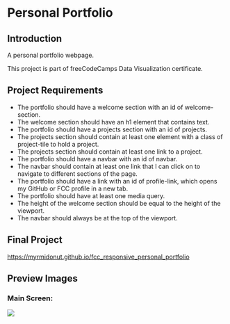 # Personal Portfolio

## Introduction
A personal portfolio webpage.

This project is part of freeCodeCamps Data Visualization certificate.

## Project Requirements
* The portfolio should have a welcome section with an id of welcome-section.
* The welcome section should have an h1 element that contains text.
* The portfolio should have a projects section with an id of projects.
* The projects section should contain at least one element with a class of project-tile to hold a project.
* The projects section should contain at least one link to a project.
* The portfolio should have a navbar with an id of navbar.
* The navbar should contain at least one link that I can click on to navigate to different sections of the page.
* The portfolio should have a link with an id of profile-link, which opens my GitHub or FCC profile in a new tab.
* The portfolio should have at least one media query.
* The height of the welcome section should be equal to the height of the viewport.
* The navbar should always be at the top of the viewport.

## Final Project
https://myrmidonut.github.io/fcc_responsive_personal_portfolio

## Preview Images
### Main Screen:
![ ](readme_images/ )
